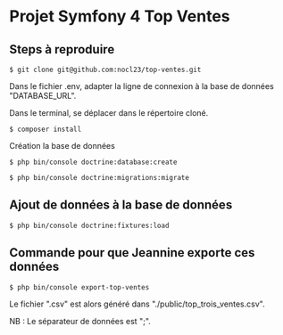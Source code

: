 # Projet Symfony 4 Top Ventes

## Steps à reproduire

``$ git clone git@github.com:nocl23/top-ventes.git``

Dans le fichier .env, adapter la ligne de connexion à la base de données "DATABASE_URL".

Dans le terminal, se déplacer dans le répertoire cloné.

``$ composer install``

Création la base de données

``$ php bin/console doctrine:database:create``

``$ php bin/console doctrine:migrations:migrate``

## Ajout de données à la base de données

``$ php bin/console doctrine:fixtures:load``

## Commande pour que Jeannine exporte ces données

``$ php bin/console export-top-ventes``

Le fichier ".csv" est alors généré dans "./public/top_trois_ventes.csv".

NB : Le séparateur de données est ";".
